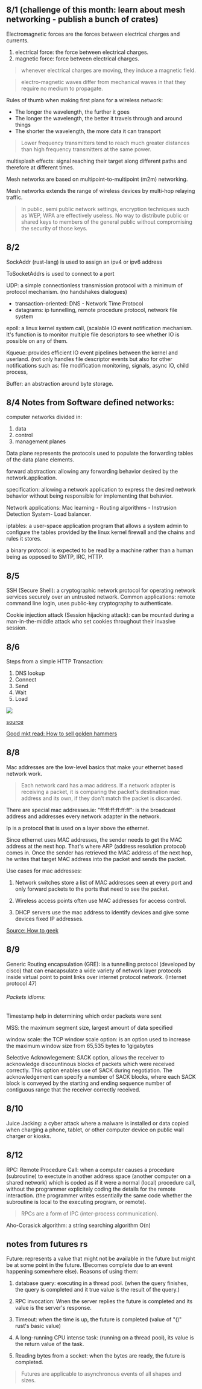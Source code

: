 8/1 (challenge of this month: learn about mesh networking - publish a bunch of crates)
--------

Electromagnetic forces are the forces between electrical charges and currents.

1. electrical force: the force between electrical charges.
2. magnetic force: force between electrical charges.

> whenever electrical charges are moving, they induce a magnetic field.

> electro-magnetic waves differ from mechanical waves in that they require no medium to propagate.

Rules of thumb when making first plans for a wireless network:

* The longer the wavelength, the further it goes
* The longer the wavelength, the better it travels through and around things
* The shorter the wavelength, the more data it can transport

> Lower frequency transmitters tend to reach much greater distances than high frequency transmitters at the same power.

multisplash effects: signal reaching their target along different paths and therefore at different times.

Mesh networks are based on multipoint-to-multipoint (m2m) networking.

Mesh networks extends the range of wireless devices by multi-hop relaying traffic.

> In public, semi public network settings, encryption techniques such as WEP, WPA are effectively useless. No way to distribute public or shared keys to members of the general public without compromising the security of those keys.

8/2
-----
SockAddr (rust-lang) is used to assign an ipv4 or ipv6 address

ToSocketAddrs is used to connect to a port

UDP: a simple connectionless transmission protocol with a minimum of protocol mechanism. (no handshakes dialogues)

* transaction-oriented: DNS - Network Time Protocol
* datagrams: ip tunnelling, remote procedure protocol, network file system

epoll: a linux kernel system call, (scalable IO event notification mechanism. It's function is to monitor multiple file descriptors to see whether IO is possible on any of them.

Kqueue: provides efficient IO event pipelines between the kernel and userland. (not only handles file descriptor events but also for other notifications such as: file modification monitoring, signals, async IO, child process,

Buffer: an abstraction around byte storage.

8/4 Notes from Software defined networks:
-----

computer networks divided in:

1. data
2. control
3. management planes

Data plane represents the protocols used to populate the forwarding tables of the data plane elements.

forward abstraction: allowing any forwarding behavior desired by the network.application.

specification: allowing a network application to express the desired network behavior without being responsible for implementing that behavior.

Network applications: Mac learning - Routing algorithms - Instrusion Detection System- Load balancer.

iptables: a user-space application program that allows a system admin to configure the tables provided by the linux kernel firewall and the chains and rules it stores.

a binary protocol: is expected to be read by a machine rather than a human being as opposed to SMTP, IRC, HTTP.

8/5
---

SSH (Secure Shell): a cryptographic network protocol for operating network services securely over an untrusted network. Common applications: remote command line login, uses public-key cryptography to authenticate.

Cookie injection attack (Session hijacking attack): can be mounted during a man-in-the-middle attack who set cookies throughout their invasive session.

8/6
-----
Steps from a simple HTTP Transaction:

1. DNS lookup
2. Connect
3. Send
4. Wait
5. Load

![](http://res.cloudinary.com/masteryoperation/image/upload/v1470511302/Screen_Shot_2016-08-06_at_3.21.16_PM_bdquvv.png)

[source](http://blog.catchpoint.com/2010/09/17/anatomyhttp/)

[Good mkt read: How to sell golden hammers](http://c2.com/cgi/wiki?HowToSellGoldenHammers)

8/8
--------
Mac addresses are the low-level basics that make your ethernet based network work.

> Each network card has a mac address. If a network adapter is receiving a packet, it is comparing the packet's destination mac address and its own, if they don't match the packet is discarded.

There are special mac addresses.ie: "ff:ff:ff:ff:ff:ff": is the broadcast address and addresses every network adapter in the network.

Ip is a protocol that is used on a layer above the ethernet.

Since ethernet uses MAC addresses, the sender needs to get the MAC address at the next hop. That's where ARP (address resolution protocol) comes in. Once the sender has retrieved the MAC address of the next hop, he writes that target MAC address into the packet and sends the packet.

Use cases for mac addresses:

1. Network switches store a list of MAC addresses seen at every port and only forward packets to the ports that need to see the packet.

2. Wireless access points often use MAC addresses for access control.

3. DHCP servers use the mac address to identify devices and give some devices fixed IP addresses.

[Source: How to geek](http://www.howtogeek.com/169540/what-exactly-is-a-mac-address-used-for/)

8/9
-----

Generic Routing encapsulation (GRE): is a tunnelling protocol (developed by cisco) that can enacapsulate a wide variety of network layer protocols inside virtual point to point links over internet protocol network. (Internet protocol 47)

###### Packets idioms:

Timestamp help in determining which order packets were sent

MSS: the maximum segment size, largest amount of data specified

window scale: the TCP window scale option: is an option used to increase the maximum window size from 65,535 bytes to 1gigabytes

Selective Acknowlegement: SACK option, allows the receiver to acknowledge discountinous blocks of packets which were received correctly. This option enables use of SACK during negotiation. The acknowledgement can specify a number of SACK blocks, where each SACK block is conveyed by the starting and ending sequence number of contiguous range that the receiver correctly received.

8/10
---------

Juice Jacking: a cyber attack where a malware is installed or data copied when charging a phone, tablet, or other computer device on public wall charger or kiosks.

8/12
----------

RPC: Remote Procedure Call: when a computer causes a procedure (subroutine) to exectute in another address space (another computer on a shared network) which is coded as if it were a normal (local) procedure call, without the programmer explicitely coding the details for the remote interaction. (the programmer writes essentially the same code whether the subroutine is local to the executing program, or remote).

> RPCs are a form of IPC (inter-process communication).

Aho-Corasick algorithm: a string searching algorithm O(n)

notes from futures rs
------------------------
Future: represents a value that might not be available in the future but might be at some point in the future. (Becomes complete due to an event happening somewhere else).
Reasons of using them:

1. database query: executing in a thread pool. (when the query finishes, the query is completed and it true value is the result of the query.)

2. RPC invocation: Wnen the server replies the future is completed and its value is the server's response.

3. Timeout: when the time is up, the future is completed (value of "()" rust's basic value)

4. A long-running CPU intense task: (running on a thread pool), its value is the return value of the task.

5. Reading bytes from a socket: when the bytes are ready, the future is completed.

> Futures are applicable to asynchronous events of all shapes and sizes.
